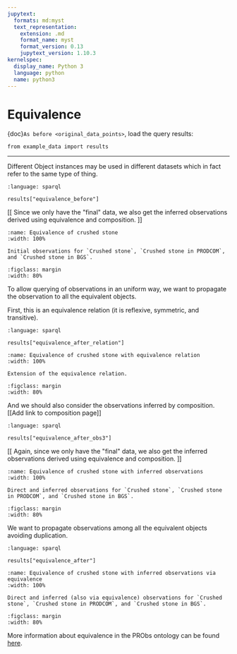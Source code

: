 ```yaml
---
jupytext:
  formats: md:myst
  text_representation:
    extension: .md
    format_name: myst
    format_version: 0.13
    jupytext_version: 1.10.3
kernelspec:
  display_name: Python 3
  language: python
  name: python3
---
```


# Equivalence

{doc}`As before <original_data_points>`, load the query results:

```{code-cell} ipython3
from example_data import results
```

---

Different Object instances may be used in different datasets which in fact refer to the same type of thing.

```{literalinclude} queries/equivalence_before.rq
:language: sparql
```

```{code-cell} ipython3
results["equivalence_before"]
```

[[ Since we only have the "final" data, we also get the inferred observations derived using equivalence and composition. ]]

```{figure} figures/EquivalenceBefore.svg
:name: Equivalence of crushed stone
:width: 100%

Initial observations for `Crushed stone`, `Crushed stone in PRODCOM`, and `Crushed stone in BGS`.
```

```{figure} figures/CE-Legend_vertical.svg
:figclass: margin
:width: 80%
```

To allow querying of observations in an uniform way, we want to propagate the observation to all the equivalent objects.

First, this is an equivalence relation (it is reflexive, symmetric, and transitive).

```{literalinclude} queries/equivalence_after_relation.rq
:language: sparql
```

```{code-cell} ipython3
results["equivalence_after_relation"]
```

```{figure} figures/EquivalenceAfter_relation.svg
:name: Equivalence of crushed stone with equivalence relation
:width: 100%

Extension of the equivalence relation.
```

```{figure} figures/CE-Legend_vertical.svg
:figclass: margin
:width: 80%
```

And we should also consider the observations inferred by composition.
[[Add link to composition page]]

```{literalinclude} queries/equivalence_after_obs3.rq
:language: sparql
```

```{code-cell} ipython3
results["equivalence_after_obs3"]
```

[[ Again, since we only have the "final" data, we also get the inferred observations derived using equivalence and composition. ]]

```{figure} figures/EquivalenceAfter_Obs_3.svg
:name: Equivalence of crushed stone with inferred observations
:width: 100%

Direct and inferred observations for `Crushed stone`, `Crushed stone in PRODCOM`, and `Crushed stone in BGS`.
```

```{figure} figures/CE-Legend_vertical.svg
:figclass: margin
:width: 80%
```

We want to propagate observations among all the equivalent objects avoiding duplication.

```{literalinclude} queries/equivalence_after.rq
:language: sparql
```

```{code-cell} ipython3
results["equivalence_after"]
```

```{figure} figures/EquivalenceAfter.svg
:name: Equivalence of crushed stone with inferred observations via equivalence
:width: 100%

Direct and inferred (also via equivalence) observations for `Crushed stone`, `Crushed stone in PRODCOM`, and `Crushed stone in BGS`.
```

```{figure} figures/CE-Legend_vertical.svg
:figclass: margin
:width: 80%
```

More information about equivalence in the PRObs ontology can be found [here](https://ukfires.github.io/probs-ontology).
